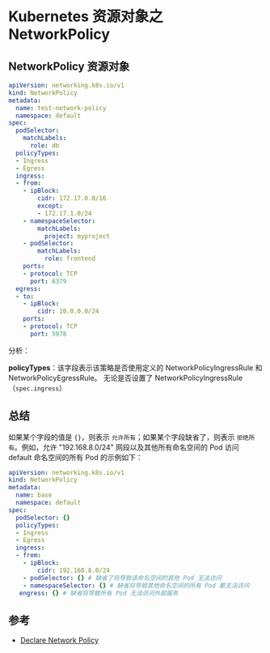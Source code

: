 # Kubernetes 资源对象之 NetworkPolicy

## NetworkPolicy 资源对象

```yaml
apiVersion: networking.k8s.io/v1
kind: NetworkPolicy
metadata:
  name: test-network-policy
  namespace: default
spec:
  podSelector:
    matchLabels:
      role: db
  policyTypes:
  - Ingress
  - Egress
  ingress:
  - from:
    - ipBlock:
        cidr: 172.17.0.0/16
        except:
        - 172.17.1.0/24
    - namespaceSelector:
        matchLabels:
          project: myproject
    - podSelector:
        matchLabels:
          role: frontend
    ports:
    - protocol: TCP
      port: 6379
  egress:
  - to:
    - ipBlock:
        cidr: 10.0.0.0/24
    ports:
    - protocol: TCP
      port: 5978
```

分析：

**policyTypes**：该字段表示该策略是否使用定义的 NetworkPolicyIngressRule 和 NetworkPolicyEgressRule。 无论是否设置了 NetworkPolicyIngressRule （`spec.ingress`）

## 总结

如果某个字段的值是 `{}`，则表示 `允许所有`；如果某个字段缺省了，则表示 `拒绝所有`。例如，允许 "192.168.8.0/24" 网段以及其他所有命名空间的 Pod 访问 default 命名空间的所有 Pod 的示例如下：

```yaml
apiVersion: networking.k8s.io/v1
kind: NetworkPolicy
metadata:
  name: base
  namespace: default
spec:
  podSelector: {}
  policyTypes:
  - Ingress
  - Egress
  ingress:
  - from:
    - ipBlock:
        cidr: 192.168.8.0/24
    - podSelector: {} # 缺省了将导致该命名空间的其他 Pod 无法访问
    - namespaceSelector: {} # 缺省将导致其他命名空间的所有 Pod 都无法访问
   engress: {} # 缺省将导致所有 Pod 无法访问外部服务
```

## 参考

* [Declare Network Policy](https://kubernetes.io/docs/tasks/administer-cluster/declare-network-policy/)
